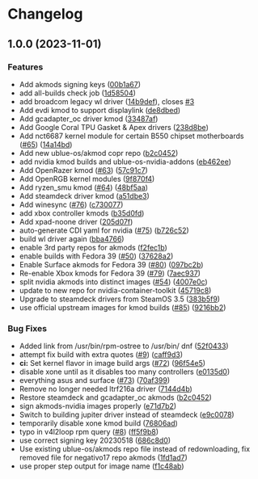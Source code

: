 # Changelog

## 1.0.0 (2023-11-01)


### Features

* Add akmods signing keys ([00b1a67](https://github.com/Janer1/akmods/commit/00b1a67b7fb891484f717a3acd227b0a7371c561))
* add all-builds check job ([1d58504](https://github.com/Janer1/akmods/commit/1d58504fab4c8594a734a42d998658bdcd6b091c))
* add broadcom legacy wl driver ([14b9def](https://github.com/Janer1/akmods/commit/14b9def3cf609cdb6b3e2c5f9260ad60547c4c22)), closes [#3](https://github.com/Janer1/akmods/issues/3)
* Add evdi kmod to support displaylink ([de8dbed](https://github.com/Janer1/akmods/commit/de8dbed3050de11232472c415d5e1b02a21fe6c2))
* Add gcadapter_oc driver kmod ([33487af](https://github.com/Janer1/akmods/commit/33487afb2585b2d3189060e3ebcbdef28211b124))
* Add Google Coral TPU Gasket & Apex drivers ([238d8be](https://github.com/Janer1/akmods/commit/238d8bea41225fc4b24f1911707e546af9252e5b))
* Add nct6687 kernel module for certain B550 chipset motherboards ([#65](https://github.com/Janer1/akmods/issues/65)) ([14a14bd](https://github.com/Janer1/akmods/commit/14a14bd8d601da8dacb1953d968a637a3b502982))
* Add new ublue-os/akmod copr repo ([b2c0452](https://github.com/Janer1/akmods/commit/b2c0452a234a357f9377619e6b0290322aaa4375))
* add nvidia kmod builds and ublue-os-nvidia-addons ([eb462ee](https://github.com/Janer1/akmods/commit/eb462ee50a40eeaf54b594f015a81a3712b94c7e))
* Add OpenRazer kmod ([#63](https://github.com/Janer1/akmods/issues/63)) ([57c91c7](https://github.com/Janer1/akmods/commit/57c91c70cf901ede5287a5b3723136ba7d84b258))
* Add OpenRGB kernel modules ([9f870f4](https://github.com/Janer1/akmods/commit/9f870f42865a24a3f5e7f27528b2844487bdb5c6))
* Add ryzen_smu kmod ([#64](https://github.com/Janer1/akmods/issues/64)) ([48bf5aa](https://github.com/Janer1/akmods/commit/48bf5aa69f084a9e332485481b3a72e53cf9d685))
* Add steamdeck driver kmod ([a51dbe3](https://github.com/Janer1/akmods/commit/a51dbe37467248825c9b2a6b068d928f85f783e0))
* Add winesync ([#76](https://github.com/Janer1/akmods/issues/76)) ([c730077](https://github.com/Janer1/akmods/commit/c73007718f262fb1e09f525569d988c550cc4bca))
* add xbox controller kmods ([b35d0fd](https://github.com/Janer1/akmods/commit/b35d0fdc1712ae12823cdcfea7846c6110d6121c))
* Add xpad-noone driver ([205d07f](https://github.com/Janer1/akmods/commit/205d07f6f2e01b955eeeb6f19593668eb67d3edc))
* auto-generate CDI yaml for nvidia ([#75](https://github.com/Janer1/akmods/issues/75)) ([b726c52](https://github.com/Janer1/akmods/commit/b726c52b25e955daaa87609d1362adefe8c10e24))
* build wl driver again ([bba4766](https://github.com/Janer1/akmods/commit/bba4766cf8ce2c1cc705d62842ea189f93999d76))
* enable 3rd party repos for akmods ([f2fec1b](https://github.com/Janer1/akmods/commit/f2fec1b3f18a98ee2a823c33bce09dad53268964))
* enable builds with Fedora 39 ([#50](https://github.com/Janer1/akmods/issues/50)) ([37628a2](https://github.com/Janer1/akmods/commit/37628a2bf372435af51b0e54886e0e65c43bbedf))
* Enable Surface akmods for Fedora 39 ([#80](https://github.com/Janer1/akmods/issues/80)) ([097bc2b](https://github.com/Janer1/akmods/commit/097bc2b3edc4ad3c51be8c61ddfbff45eb8cb3d0))
* Re-enable Xbox kmods for Fedora 39 ([#79](https://github.com/Janer1/akmods/issues/79)) ([7aec937](https://github.com/Janer1/akmods/commit/7aec937f65d5399ffdf3a3cef706e70f4ec23c71))
* split nvidia akmods into distinct images ([#54](https://github.com/Janer1/akmods/issues/54)) ([4007e0c](https://github.com/Janer1/akmods/commit/4007e0cb22a9715634eda8cd773315c5e74b1a6a))
* update to new repo for nvidia-container-toolkit ([45719c8](https://github.com/Janer1/akmods/commit/45719c8d4f2320772f8a4584c70a3b715fbfd88b))
* Upgrade to steamdeck drivers from SteamOS 3.5 ([383b5f9](https://github.com/Janer1/akmods/commit/383b5f9b7abd0d205e4b7a100defb27267fd2a6a))
* use official upstream images for kmod builds ([#85](https://github.com/Janer1/akmods/issues/85)) ([9216bb2](https://github.com/Janer1/akmods/commit/9216bb208a86319b60e620d2c06676a8ede56261))


### Bug Fixes

* Added link from /usr/bin/rpm-ostree to /usr/bin/ dnf ([52f0433](https://github.com/Janer1/akmods/commit/52f0433d0c2b940090a79db8c7523f4140f1d07a))
* attempt fix build with extra quotes ([#9](https://github.com/Janer1/akmods/issues/9)) ([caff9d3](https://github.com/Janer1/akmods/commit/caff9d33ceb7b3e7741d74486183ef6dd29fb9df))
* **ci:** Set kernel flavor in image build args ([#72](https://github.com/Janer1/akmods/issues/72)) ([96f54e5](https://github.com/Janer1/akmods/commit/96f54e58b7a807f28d7698b0f0452335f14b2cc2))
* disable xone until as it disables too many controllers ([e0135d0](https://github.com/Janer1/akmods/commit/e0135d08d0528cf02098d9576b7671007058c0ac))
* everything asus and surface ([#73](https://github.com/Janer1/akmods/issues/73)) ([70af399](https://github.com/Janer1/akmods/commit/70af39999c681566bd1c66f23834daa37b996aaa))
* Remove no longer needed ltrf216a driver ([7144d4b](https://github.com/Janer1/akmods/commit/7144d4b20a1044ba1473fba16612a2ba44c14e04))
* Restore steamdeck and gcadapter_oc akmods ([b2c0452](https://github.com/Janer1/akmods/commit/b2c0452a234a357f9377619e6b0290322aaa4375))
* sign akmods-nvidia images properly ([e71d7b2](https://github.com/Janer1/akmods/commit/e71d7b22c30f63fe273ba2015fe8cdc40c755690))
* Switch to building jupiter driver instead of steamdeck ([e9c0078](https://github.com/Janer1/akmods/commit/e9c0078220e1cff3cb8192d9c1de930092b05c17))
* temporarily disable xone kmod build ([76806ad](https://github.com/Janer1/akmods/commit/76806adc856db2163c188125ba7546362282cee2))
* typo in v4l2loop rpm query ([#8](https://github.com/Janer1/akmods/issues/8)) ([ff5f9b8](https://github.com/Janer1/akmods/commit/ff5f9b874842e2b2314355293534c27aceabc9e3))
* use correct signing key 20230518 ([686c8d0](https://github.com/Janer1/akmods/commit/686c8d0522155e213a262eee9e67a8b376686b5d))
* Use existing ublue-os/akmods repo file instead of redownloading, fix removed file for negativo17 repo akmods ([1fd1ad7](https://github.com/Janer1/akmods/commit/1fd1ad78a43998377f43c04738895b085cdc97ba))
* use proper step output for image name ([f1c48ab](https://github.com/Janer1/akmods/commit/f1c48ab3e98b5819c01f7146237e2506b1fdc718))
